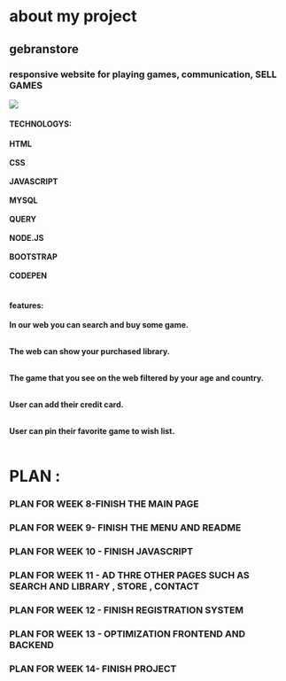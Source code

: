 # about my project
## gebranstore
 
 
 ### responsive website for playing games, communication, SELL GAMES 
  <img src="https://images.launchbox-app.com/9670ad95-016c-42a2-af83-6e679a890ba2.png">
 
#### TECHNOLOGYS:
 **HTML**<br></br>
 **CSS**<br></br>
 **JAVASCRIPT**<br></br>
 **MYSQL**<br></br>
 **QUERY**<br></br>
 **NODE.JS**<br></br>
 **BOOTSTRAP**<br></br>
 **CODEPEN**<br></br>


 #### features:
 
 **In our web you can search and buy some game.**<br></br>

 **The web can show your purchased library.**<br></br>

  **The game that you see on the web filtered by your age and country.**<br></br>

  **User can add their credit card.**<br></br>

  **User can pin their favorite game to wish list.**<br></br>

# PLAN :
### PLAN FOR WEEK 8-FINISH THE MAIN PAGE
### PLAN FOR WEEK 9- FINISH THE MENU AND README
### PLAN FOR WEEK 10 - FINISH JAVASCRIPT
### PLAN FOR WEEK 11 - AD THRE OTHER PAGES SUCH AS SEARCH AND LIBRARY , STORE , CONTACT
### PLAN FOR WEEK 12 - FINISH REGISTRATION SYSTEM
### PLAN FOR WEEK 13 - OPTIMIZATION FRONTEND AND BACKEND
### PLAN FOR WEEK 14- FINISH PROJECT
